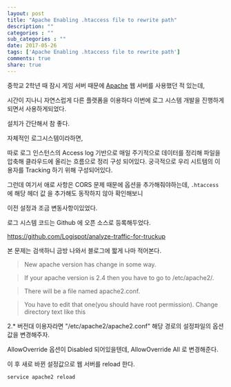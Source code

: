 ```yaml
---
layout: post
title: "Apache Enabling .htaccess file to rewrite path"
description: ""
categories : ""
sub_categories : ""
date: 2017-05-26
tags: ['Apache Enabling .htaccess file to rewrite path']
comments: true
share: true
---
```


중학교 2학년 때 잠시 게임 서버 때문에
[A](https://httpd.apache.org/)[pache](https://httpd.apache.org/) 웹 서버를 사용했던 적
있는데,

시간이 지나니 자연스럽게 다른 플랫폼을 이용하다 이번에 로그 시스템 개발을 진행하게 되면서 사용하게되었다.

  

설치가 간단해서 참 좋다.

  

자체적인 로그시스템이라하면,

따로 로그 인스턴스의 Access log 기반으로 매일 주기적으로 데이터를 정리해 파일을 압축해 클라우드에 올리는 흐름으로 정리 구성
되어있다. 궁극적으로 우리 시트템의 이용자를 Tracking 하기 위해 구성되어있다.

그런데 여기서 애로 사항은 CORS 문제 때문에 옵션을 추가해줘야하는데, `.htaccess` 에 해당 헤더 값 을 추가해도 동작하지 않아
확인해보니

이전 설정과 조금 변동사항이있었다.

  

로그 시스템 코드는 Github 에 오픈 소스로 등록해두었다.

https://github.com/Logispot/analyze-traffic-for-truckup

  

본 문제는 검색하니 금방 나와서 블로그에 짧게 나마 적어본다.

  

> New apache version has change in some way.

>

> If your apache version is 2.4 then you have to go to /etc/apache2/.

>

> There will be a file named apache2.conf.

>

> You have to edit that one(you should have root permission). Change directory
text like this

  

2.* 버전대 이용자라면 "/etc/apache2/apache2.conf" 해당 경로의 설정파일의 옵션값을 변경해주자.

AllowOverride 옵션이 Disabled 되어있을텐데, AllowOverride All 로 변경해준다.

이 후 새로 바뀐 설정값으로 웹 서버를 reload 한다.

  

    service apache2 reload

  

